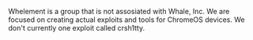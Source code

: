 Whelement is a group that is not assosiated with Whale, Inc. We are focused on creating actual exploits and tools for ChromeOS devices. We don't currently one exploit called crsh1tty.
